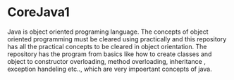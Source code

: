 # CoreJava1
Java is object oriented programing language. The concepts of object oriented programming must be cleared using practically and this repository has all the practical concepts to be cleared in object orientation. 
The repository has the program from basics like how to create classes and object to constructor overloading, method overloading, inheritance , exception handeling etc.., which are very impoertant concepts of java.

